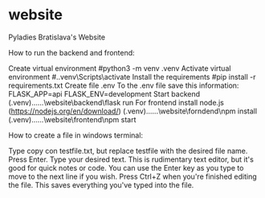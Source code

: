 # website
Pyladies Bratislava's Website

How to run the backend and frontend:

Create virtual environment #python3 -m venv .venv
Activate virtual environment #..venv\Scripts\activate
Install the requirements #pip install -r requirements.txt
Create file .env
To the .env file save this information:
FLASK_APP=api
FLASK_ENV=development
Start backend (.venv)......\website\backend\flask run
For frontend install node.js (https://nodejs.org/en/download/)
(.venv)......\website\forndend\npm install
(.venv)......\website\frontend\npm start

How to create a file in windows terminal:

Type copy con testfile.txt, but replace testfile with the desired file name.
Press Enter.
Type your desired text. This is rudimentary text editor, but it's good for quick notes or code. You can use the Enter key as you type to move to the next line if you wish.
Press Ctrl+Z when you're finished editing the file. This saves everything you've typed into the file.
